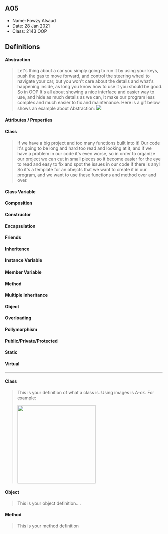 ## A05

- Name: Fowzy Alsaud
- Date: 28 Jan 2021
- Class: 2143 OOP

## Definitions

#### Abstraction
> Let's thing about a car you simply going to run it by using your keys, push the gas to move forward, and control the steering wheel to navigate your car, but you won't care about the details and what's happening inside, as long you know how to use it you should be good. So in OOP It's all about showing a nice interface and easier way to use, and hide as much details as we can, It make our program less complex and much easier to fix and maintenance. Here is a gif below shows an example about Abstraction: 
><img src="http://2.bp.blogspot.com/-ZD17G36n6PU/VgWQA5ztiUI/AAAAAAAAACw/cbcsFbjKHgs/s640/abstraction.gif">

#### Attributes / Properties
> 
#### Class
> If we have a big project and too many functions built into it! Our code it's going to be long and hard too read and looking at it, and if we have a problem in our code it's even worse, so in order to organize our project we can cut in small pieces so it become easier for the eye to read and easy to fix and spot the issues in our code if there is any! So it's a template for an obejcts that we want to create it in our program, and we want to use these functions and method over and over.
#### Class Variable
>
#### Composition
>
#### Constructor
>
#### Encapsulation
>
#### Friends
>
#### Inheritence
>
#### Instance Variable
>
#### Member Variable
>
#### Method
>
#### Multiple Inheritance
>
#### Object
> 
#### Overloading
>
#### Pollymorphism
>
#### Public/Private/Protected
>
#### Static
>
#### Virtual
>

----------------------------------------------------------------------------------------------------------------------------
#### Class

> This is your definition of what a class is. Using images is A-ok. For example: 
>
><img src="https://ds055uzetaobb.cloudfront.net/image_optimizer/722c82aff075a14313be7fa7463f7fedad151a0a.png" width=250>


#### Object
> This is your object definition....

#### Method
> This is your method definition
